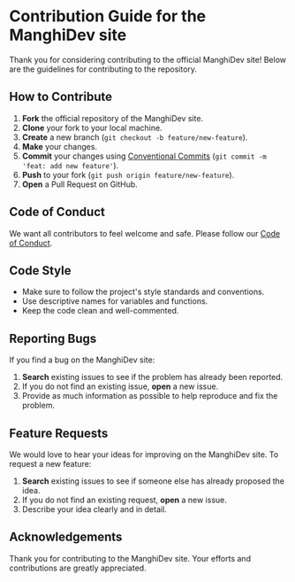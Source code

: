# Contribution Guide for the ManghiDev site

Thank you for considering contributing to the official ManghiDev site! Below are the guidelines for contributing to the repository.

## How to Contribute

1. **Fork** the official repository of the ManghiDev site.
2. **Clone** your fork to your local machine.
3. **Create** a new branch (`git checkout -b feature/new-feature`).
4. **Make** your changes.
5. **Commit** your changes using [Conventional Commits](https://www.conventionalcommits.org/en/v1.0.0/) (`git commit -m 'feat: add new feature'`).
6. **Push** to your fork (`git push origin feature/new-feature`).
7. **Open** a Pull Request on GitHub.

## Code of Conduct

We want all contributors to feel welcome and safe. Please follow our [Code of Conduct](https://github.com/manghidev/MyWebSite/blob/master/CODE_OF_CONDUCT.md).

## Code Style

- Make sure to follow the project's style standards and conventions.
- Use descriptive names for variables and functions.
- Keep the code clean and well-commented.

## Reporting Bugs

If you find a bug on the ManghiDev site:

1. **Search** existing issues to see if the problem has already been reported.
2. If you do not find an existing issue, **open** a new issue.
3. Provide as much information as possible to help reproduce and fix the problem.

## Feature Requests

We would love to hear your ideas for improving on the ManghiDev site. To request a new feature:

1. **Search** existing issues to see if someone else has already proposed the idea.
2. If you do not find an existing request, **open** a new issue.
3. Describe your idea clearly and in detail.

## Acknowledgements

Thank you for contributing to the ManghiDev site. Your efforts and contributions are greatly appreciated.

